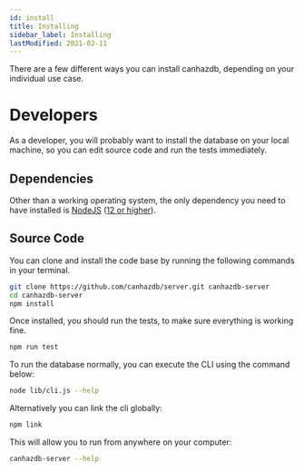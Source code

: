 ```yaml
---
id: install
title: Installing
sidebar_label: Installing
lastModified: 2021-02-11
---
```


There are a few different ways you can install canhazdb, depending on your individual use case.

# Developers
As a developer, you will probably want to install the database on your local machine, so you can edit source code and run the tests immediately.

## Dependencies
Other than a working operating system, the only dependency you need to have installed is [NodeJS](https://nodejs.org/en/) ([12 or higher](https://github.com/nvm-sh/nvm)).

## Source Code
You can clone and install the code base by running the following commands in your terminal.

```bash
git clone https://github.com/canhazdb/server.git canhazdb-server
cd canhazdb-server
npm install
```

Once installed, you should run the tests, to make sure everything is working fine.

```bash
npm run test
```

To run the database normally, you can execute the CLI using the command below:

```bash
node lib/cli.js --help
```

Alternatively you can link the cli globally:

```bash
npm link
```

This will allow you to run from anywhere on your computer:

```bash
canhazdb-server --help
```
